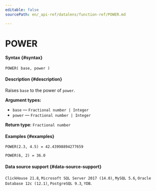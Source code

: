 ```yaml
---
editable: false
sourcePath: en/_api-ref/datalens/function-ref/POWER.md

---
```


# POWER



#### Syntax {#syntax}


```
POWER( base, power )
```

#### Description {#description}
Raises `base` to the power of `power`.

**Argument types:**
- `base` — `Fractional number | Integer`
- `power` — `Fractional number | Integer`


**Return type**: `Fractional number`

#### Examples {#examples}

```
POWER(2.3, 4.5) = 42.43998894277659
```

```
POWER(6, 2) = 36.0
```


#### Data source support {#data-source-support}

`ClickHouse 21.8`, `Microsoft SQL Server 2017 (14.0)`, `MySQL 5.6`, `Oracle Database 12c (12.1)`, `PostgreSQL 9.3`, `YDB`.
